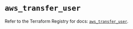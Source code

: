 # `aws_transfer_user`

Refer to the Terraform Registry for docs: [`aws_transfer_user`](https://registry.terraform.io/providers/hashicorp/aws/4.54.0/docs/resources/transfer_user).

